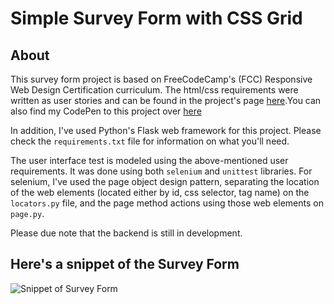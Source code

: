 # Simple Survey Form with CSS Grid

## About

This survey form project is based on FreeCodeCamp's (FCC) Responsive Web Design Certification curriculum. The  html/css requirements were written as user stories and can be found in the project's page [here](https://learn.freecodecamp.org/responsive-web-design/responsive-web-design-projects/build-a-survey-form/).You can also find my CodePen to this project over [here](https://codepen.io/adriaanbd/full/pQRqrq/)

In addition, I've used Python's Flask web framework for this project. Please
check the `requirements.txt` file for information on what you'll need.

The user interface test is modeled using the above-mentioned user requirements.
It was done using both `selenium` and `unittest` libraries. For selenium, I've
used the page object design pattern, separating the location of the web
elements (located either by id, css selector, tag name) on the `locators.py`
file, and the page method actions using those web elements on `page.py`.

Please due note that the backend is still in development.

## Here's a snippet of the Survey Form

![Snippet of Survey Form](https://github.com/adriaanbd/simple_survey_form/blob/master/resources/survey_form.PNG "Snippet of Survey Form")
